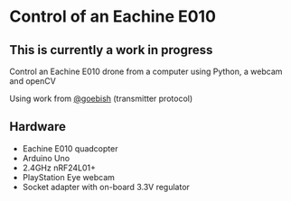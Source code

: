# Control of an Eachine E010
## This is currently a work in progress

Control an Eachine E010 drone from a computer using Python, a webcam and openCV

Using work from [@goebish](https://github.com/goebish/nrf24_multipro) (transmitter protocol)


## Hardware
- Eachine E010 quadcopter 
- Arduino Uno 
- 2.4GHz nRF24L01+ 
- PlayStation Eye webcam
- Socket adapter with on-board 3.3V regulator


